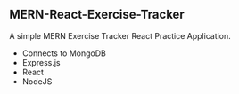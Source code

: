## MERN-React-Exercise-Tracker

A simple MERN Exercise Tracker React Practice Application.
- Connects to MongoDB
- Express.js
- React
- NodeJS
